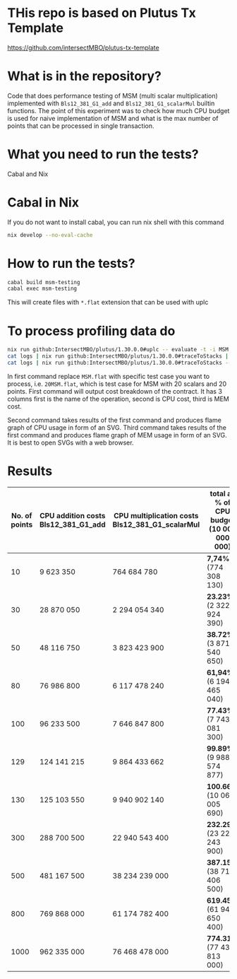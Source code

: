 # THis repo is based on Plutus Tx Template
https://github.com/intersectMBO/plutus-tx-template

# What is in the repository?

Code that does performance testing of MSM (multi scalar multiplication) implemented with `Bls12_381_G1_add` and `Bls12_381_G1_scalarMul` builtin functions. 
The point of this experiment was to check how much CPU budget is used for naive implementation of MSM and what is the max number of points that can be processed in single transaction.

# What you need to run the tests?
Cabal and Nix

# Cabal in Nix
If you do not want to install cabal, you can run nix shell with this command
```bash
nix develop --no-eval-cache
```

# How to run the tests?
```bash
cabal build msm-testing
cabal exec msm-testing
```
This will create files with `*.flat` extension that can be used with uplc  

# To process profiling data do
```bash
nix run github:IntersectMBO/plutus/1.30.0.0#uplc -- evaluate -t -i MSM.flat --if flat-namedDeBruijn --trace-mode LogsWithBudgets -o logs
cat logs | nix run github:IntersectMBO/plutus/1.30.0.0#traceToStacks | nix run nixpkgs#flamegraph > cpu.svg
cat logs | nix run github:IntersectMBO/plutus/1.30.0.0#traceToStacks -- --column 2 | nix run nixpkgs#flamegraph > mem.svg
```
In first command replace `MSM.flat` with specific test case you want to process, i.e. `20MSM.flat`, which is test case for MSM with 20 scalars and 20 points.
First command will output cost breakdown of the contract. 
It has 3 columns first is the name of the operation, second is CPU cost, third is MEM cost.

Second command takes results of the first command and produces flame graph of CPU usage in form of an SVG.
Third command takes results of the first command and produces flame graph of MEM usage in form of an SVG.
It is best to open SVGs with a web browser.

# Results

| No. of points | CPU addition costs Bls12_381_G1_add | CPU multiplication costs Bls12_381_G1_scalarMul | total as % of CPU budget (10 000 000 000) |
|---------------|-------------------------------------|-------------------------------------------------|-------------------------------------------|
| 10            | 9 623 350                           | 764 684 780                                     | **7,74%** <br/> (774 308 130)             |
| 30            | 28 870 050                          | 2 294 054 340                                   | **23.23%** <br/> (2 322 924 390)          |
| 50            | 48 116 750                          | 3 823 423 900                                   | **38.72%** <br/> (3 871 540 650)          |
| 80            | 76 986 800                          | 6 117 478 240                                   | **61,94%** <br/> (6 194 465 040)          |
| 100           | 96 233 500                          | 7 646 847 800                                   | **77.43%** <br/> (7 743 081 300)          |
| 129           | 124 141 215                         | 9 864 433 662                                   | **99.89%** <br/> (9 988 574 877)          |
| 130           | 125 103 550                         | 9 940 902 140                                   | **100.66** <br/> (10 066 005 690)         |
| 300           | 288 700 500                         | 22 940 543 400                                  | **232.29%** <br/> (23 229 243 900)        |
| 500           | 481 167 500                         | 38 234 239 000                                  | **387.15%** <br/> (38 715 406 500)        |
| 800           | 769 868 000                         | 61 174 782 400                                  | **619.45%** <br/> (61 944 650 400)        |
| 1000          | 962 335 000                         | 76 468 478 000                                  | **774.31%** <br/> (77 430 813 000)        |
